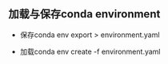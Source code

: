 ## 加载与保存conda environment

- 保存conda env export > environment.yaml

- 加载conda env create -f environment.yaml


